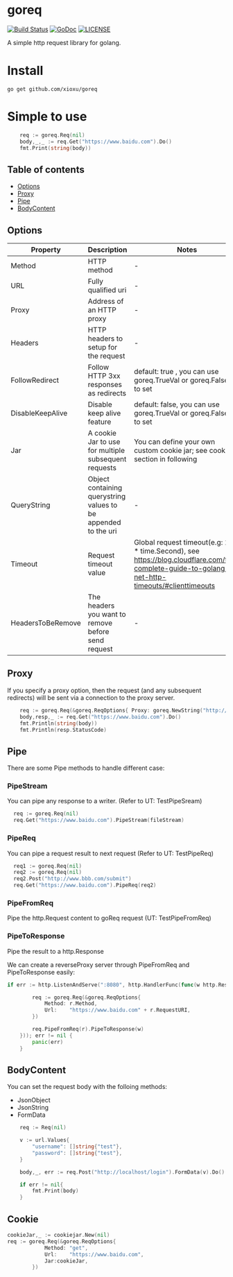 # goreq
[![Build Status](https://travis-ci.org/xioxu/goreq.svg?branch=master)](https://travis-ci.org/xioxu/goreq)
[![GoDoc](https://godoc.org/github.com/xioxu/goreq?status.svg)](https://godoc.org/github.com/xioxu/goreq)
[![LICENSE](https://img.shields.io/badge/license-Apache%202-blue.svg)](https://github.com/huaweicloud/golangsdk/blob/master/LICENSE)

A simple http request library for golang. 

# Install
`go get github.com/xioxu/goreq`

# Simple to use

```go
    req := goreq.Req(nil)
	body,_,_ := req.Get("https://www.baidu.com").Do()
	fmt.Print(string(body))
```

## Table of contents
- [Options](#options)
- [Proxy](#proxy)
- [Pipe](#pipe)
- [BodyContent](#bodycontent)

## Options

| Property        | Description           | Notes  |
| ------------- | ------------- | ----- |
| Method      | HTTP method | - |
| URL      | Fully qualified uri | - |
| Proxy      | Address of an HTTP proxy | - |
| Headers      | HTTP headers to setup for the request | - |
| FollowRedirect      | Follow HTTP 3xx responses as redirects | default: true , you can use goreq.TrueVal or goreq.FalseVal to set |
| DisableKeepAlive      | Disable keep alive feature | default: false, you can use goreq.TrueVal or goreq.FalseVal to set |
| Jar      | A cookie Jar to use for multiple subsequent requests | You can define your own custom cookie jar; see cookies section in following |
| QueryString      | Object containing querystring values to be appended to the uri | - |
| Timeout      | Request timeout value | Global request timeout(e.g: 15 * time.Second),  see https://blog.cloudflare.com/the-complete-guide-to-golang-net-http-timeouts/#clienttimeouts |
| HeadersToBeRemove      | The headers you want to remove before send request | - |

## Proxy
If you specify a proxy option, then the request (and any subsequent redirects) will be sent via a connection to the proxy server.

```go
    req := goreq.Req(&goreq.ReqOptions{ Proxy: goreq.NewString("http://localhost:8888")})
	body,resp,_ := req.Get("https://www.baidu.com").Do()
	fmt.Println(string(body))
	fmt.Println(resp.StatusCode)
```

## Pipe
There are some Pipe methods to handle different case:

### PipeStream
You can pipe any response to a writer. (Refer to UT: TestPipeSream)
```go
  req := goreq.Req(nil)
  req.Get("https://www.baidu.com").PipeStream(fileStream)
```

### PipeReq
You can pipe a request result to next request (Refer to UT: TestPipeReq)
```go
  req1 := goreq.Req(nil)
  req2 := goreq.Req(nil)
  req2.Post("http://www.bbb.com/submit")
  req.Get("https://www.baidu.com").PipeReq(req2)
```

### PipeFromReq
Pipe the http.Request content to goReq request (UT: TestPipeFromReq)

### PipeToResponse
Pipe the result to a http.Response

We can create a reverseProxy server through PipeFromReq and PipeToResponse easily:
```go
if err := http.ListenAndServe(":8080", http.HandlerFunc(func(w http.ResponseWriter, r *http.Request) {

		req := goreq.Req(&goreq.ReqOptions{
			Method: r.Method,
			Url:    "https://www.baidu.com" + r.RequestURI,
		})

		req.PipeFromReq(r).PipeToResponse(w)
	})); err != nil {
		panic(err)
	}
```

## BodyContent
You can set the request body with the folloing methods:

- JsonObject
- JsonString
- FormData 
```go
	req := Req(nil)

	v := url.Values{
		"username": []string{"test"},
		"password": []string{"test"},
	}

	body,_, err := req.Post("http://localhost/login").FormData(v).Do()

	if err != nil{
		fmt.Print(body)
	}
```
	
    
## Cookie

```go
cookieJar,_ := cookiejar.New(nil)
req := goreq.Req(&goreq.ReqOptions{
			Method: "get",
			Url:    "https://www.baidu.com",
			Jar:cookieJar,
		})
```
